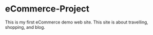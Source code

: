# eCommerce-Project
This is my first eCommerce demo web site. This site is about travelling, shopping, and blog. 
